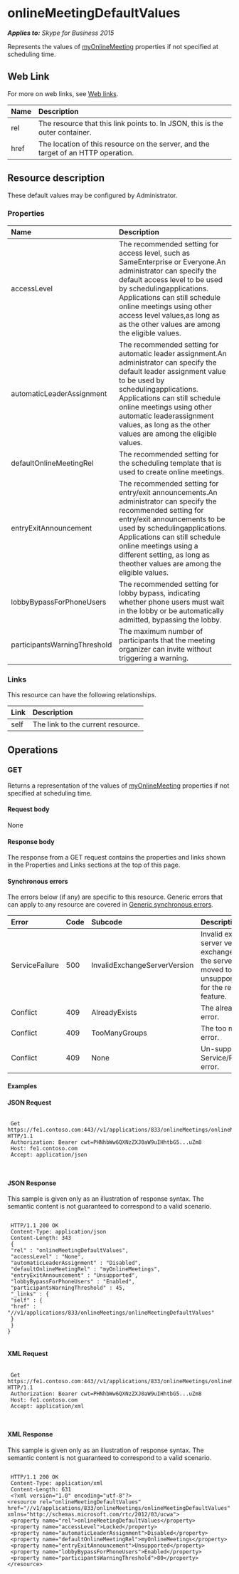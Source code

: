 
# onlineMeetingDefaultValues 


 _**Applies to:** Skype for Business 2015_

 
Represents the values of [myOnlineMeeting](myOnlineMeeting_ref.md) properties if not specified at scheduling time.

## Web Link
<a name="sectionSection0"> </a>

For more on web links, see [Web links](WebLinks.md).



|**Name**|**Description**|
|:-----|:-----|
|rel|The resource that this link points to. In JSON, this is the outer container.|
|href|The location of this resource on the server, and the target of an HTTP operation.|

## Resource description
<a name="sectionSection1"> </a>

These default values may be configured by Administrator. 


### Properties





|**Name**|**Description**|
|:-----|:-----|
|accessLevel|The recommended setting for access level, such as SameEnterprise or Everyone.An administrator can specify the default access level to be used by schedulingapplications. Applications can still schedule online meetings using other access level values,as long as as the other values are among the eligible values.|
|automaticLeaderAssignment|The recommended setting for automatic leader assignment.An administrator can specify the default leader assignment value to be used by schedulingapplications. Applications can still schedule online meetings using other automatic leaderassignment values, as long as the other values are among the eligible values.|
|defaultOnlineMeetingRel|The recommended setting for the scheduling template that is used to create online meetings.|
|entryExitAnnouncement|The recommended setting for entry/exit announcements.An administrator can specify the recommended setting for entry/exit announcements to be used by schedulingapplications. Applications can still schedule online meetings using a different setting, as long as theother values are among the eligible values.|
|lobbyBypassForPhoneUsers|The recommended setting for lobby bypass, indicating whether phone users must wait in the lobby or be automatically admitted, bypassing the lobby.|
|participantsWarningThreshold|The maximum number of participants that the meeting organizer can invite without triggering a warning.|

### Links

This resource can have the following relationships.



|**Link**|**Description**|
|:-----|:-----|
|self|The link to the current resource.|

## Operations
<a name="sectionSection2"> </a>




### GET

Returns a representation of the values of [myOnlineMeeting](myOnlineMeeting_ref.md) properties if not specified at scheduling time.


#### Request body

None


#### Response body

The response from a GET request contains the properties and links shown in the Properties and Links sections at the top of this page.


#### Synchronous errors

The errors below (if any) are specific to this resource. Generic errors that can apply to any resource are covered in [Generic synchronous errors](GenericSynchronousErrors.md).



|**Error**|**Code**|**Subcode**|**Description**|
|:-----|:-----|:-----|:-----|
|ServiceFailure|500|InvalidExchangeServerVersion|Invalid exchange server version.The exchange mailbox of the server might have moved to an unsupported version for the required feature.|
|Conflict|409|AlreadyExists|The already exists error.|
|Conflict|409|TooManyGroups|The too many groups error.|
|Conflict|409|None|Un-supported Service/Resource/API error.|

#### Examples




#### JSON Request


```

 Get https://fe1.contoso.com:443//v1/applications/833/onlineMeetings/onlineMeetingDefaultValues HTTP/1.1
 Authorization: Bearer cwt=PHNhbWw6QXNzZXJ0aW9uIHhtbG5...uZm8
 Host: fe1.contoso.com
 Accept: application/json
 
									
```


#### JSON Response

This sample is given only as an illustration of response syntax. The semantic content is not guaranteed to correspond to a valid scenario.


```

 HTTP/1.1 200 OK
 Content-Type: application/json
 Content-Length: 343
 {
 "rel" : "onlineMeetingDefaultValues",
 "accessLevel" : "None",
 "automaticLeaderAssignment" : "Disabled",
 "defaultOnlineMeetingRel" : "myOnlineMeetings",
 "entryExitAnnouncement" : "Unsupported",
 "lobbyBypassForPhoneUsers" : "Enabled",
 "participantsWarningThreshold" : 45,
 "_links" : {
 "self" : {
 "href" : "//v1/applications/833/onlineMeetings/onlineMeetingDefaultValues"
 }
 }
}
									
```


#### XML Request


```

 Get https://fe1.contoso.com:443//v1/applications/833/onlineMeetings/onlineMeetingDefaultValues HTTP/1.1
 Authorization: Bearer cwt=PHNhbWw6QXNzZXJ0aW9uIHhtbG5...uZm8
 Host: fe1.contoso.com
 Accept: application/xml
 
									
```


#### XML Response

This sample is given only as an illustration of response syntax. The semantic content is not guaranteed to correspond to a valid scenario.


```

 HTTP/1.1 200 OK
 Content-Type: application/xml
 Content-Length: 631
 <?xml version="1.0" encoding="utf-8"?>
<resource rel="onlineMeetingDefaultValues" href="//v1/applications/833/onlineMeetings/onlineMeetingDefaultValues" xmlns="http://schemas.microsoft.com/rtc/2012/03/ucwa">
 <property name="rel">onlineMeetingDefaultValues</property>
 <property name="accessLevel">Locked</property>
 <property name="automaticLeaderAssignment">Disabled</property>
 <property name="defaultOnlineMeetingRel">myOnlineMeetings</property>
 <property name="entryExitAnnouncement">Unsupported</property>
 <property name="lobbyBypassForPhoneUsers">Enabled</property>
 <property name="participantsWarningThreshold">80</property>
</resource>
									
```

